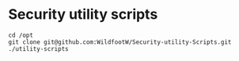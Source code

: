 # Security utility scripts

```
cd /opt
git clone git@github.com:WildfootW/Security-utility-Scripts.git ./utility-scripts
```

